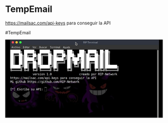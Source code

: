 # TempEmail
https://mailsac.com/api-keys para conseguir la API 

#TempEmail

![Screenshot](foto1.png)
